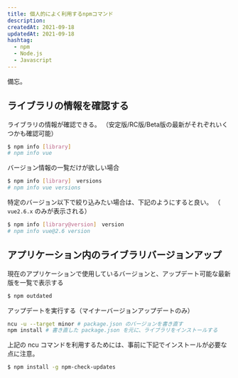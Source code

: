 ```yaml
---
title: 個人的によく利用するnpmコマンド
description:
createdAt: 2021-09-18
updatedAt: 2021-09-18
hashtag:
  - npm
  - Node.js
  - Javascript
---
```


備忘。

## ライブラリの情報を確認する

ライブラリの情報が確認できる。
（安定版/RC版/Beta版の最新がそれぞれいくつかも確認可能）

```bash
$ npm info [library]
# npm info vue
```

バージョン情報の一覧だけが欲しい場合

```bash
$ npm info [library]　versions
# npm info vue versions
```

特定のバージョン以下で絞り込みたい場合は、下記のようにすると良い。
（ `vue2.6.x` のみが表示される）
```bash
$ npm info [library@version]　version
# npm info vue@2.6 version
```

## アプリケーション内のライブラリバージョンアップ

現在のアプリケーションで使用しているバージョンと、アップデート可能な最新版を一覧で表示する

```bash
$ npm outdated
```

アップデートを実行する（マイナーバージョンアップデートのみ）

```bash
ncu -u --target minor # package.json のバージョンを書き直す
npm install # 書き直した package.json を元に、ライブラリをインストールする
```

上記の ncu コマンドを利用するためには、事前に下記でインストールが必要な点に注意。

```bash
$ npm install -g npm-check-updates
```
